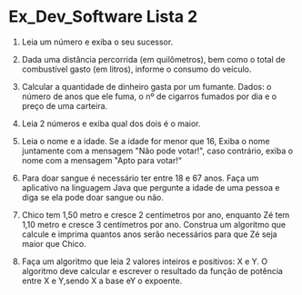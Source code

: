 # Ex_Dev_Software Lista 2

1) Leia um número e exiba o seu sucessor.

2) Dada uma distância percorrida (em quilômetros), bem como o total de
combustível gasto (em litros), informe o consumo do veículo.

3) Calcular a quantidade de dinheiro gasta por um fumante. Dados: o
número de anos que ele fuma, o nº de cigarros fumados por dia e o preço
de uma carteira.

4) Leia 2 números e exiba qual dos dois é o maior.

5) Leia o nome e a idade. Se a idade for menor que 16, Exiba o nome juntamente
com a mensagem "Não pode votar!", caso contrário, exiba o nome com a
mensagem "Apto para votar!“

6) Para doar sangue é necessário ter entre 18 e 67 anos. Faça um aplicativo na
linguagem Java que pergunte a idade de uma pessoa e diga se ela pode doar sangue
ou não.

7) Chico tem 1,50 metro e cresce 2 centímetros por ano, enquanto Zé tem 1,10
metro e cresce 3 centímetros por ano. Construa um algoritmo que calcule e
imprima quantos anos serão necessários para que Zé seja maior que Chico.

8) Faça um algoritmo que leia 2 valores inteiros e positivos: X e Y. O algoritmo
deve calcular e escrever o resultado da função de potência entre X e Y,sendo X a
base eY o expoente.
